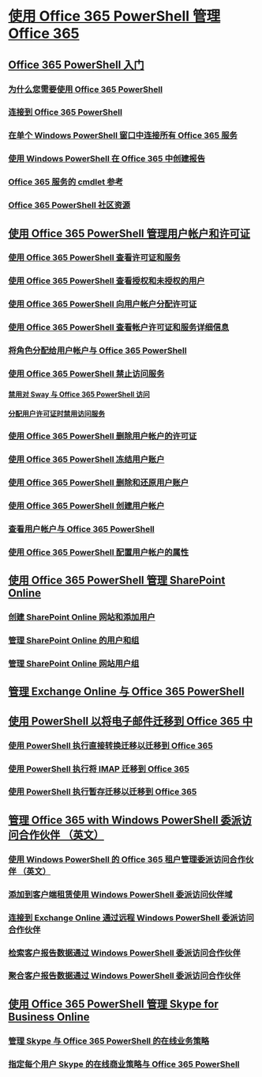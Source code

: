 
# [使用 Office 365 PowerShell 管理 Office 365](manage-office-365-with-office-365-powershell.md)
## [Office 365 PowerShell 入门](getting-started-with-office-365-powershell.md)
### [为什么您需要使用 Office 365 PowerShell](why-you-need-to-use-office-365-powershell.md)
### [连接到 Office 365 PowerShell](connect-to-office-365-powershell.md)
### [在单个 Windows PowerShell 窗口中连接所有 Office 365 服务](connect-to-all-office-365-services-in-a-single-windows-powershell-window.md)
### [使用 Windows PowerShell 在 Office 365 中创建报告](use-windows-powershell-to-create-reports-in-office-365.md)
### [Office 365 服务的 cmdlet 参考](cmdlet-references-for-office-365-services.md)
### [Office 365 PowerShell 社区资源](office-365-powershell-community-resources.md)
## [使用 Office 365 PowerShell 管理用户帐户和许可证](manage-user-accounts-and-licenses-with-office-365-powershell.md)
### [使用 Office 365 PowerShell 查看许可证和服务](view-licenses-and-services-with-office-365-powershell.md)
### [使用 Office 365 PowerShell 查看授权和未授权的用户](view-licensed-and-unlicensed-users-with-office-365-powershell.md)
### [使用 Office 365 PowerShell 向用户帐户分配许可证](assign-licenses-to-user-accounts-with-office-365-powershell.md)
### [使用 Office 365 PowerShell 查看帐户许可证和服务详细信息](view-account-license-and-service-details-with-office-365-powershell.md)
### [将角色分配给用户帐户与 Office 365 PowerShell](assign-roles-to-user-accounts-with-office-365-powershell.md)
### [使用 Office 365 PowerShell 禁止访问服务](disable-access-to-services-with-office-365-powershell.md)
#### [禁用对 Sway 与 Office 365 PowerShell 访问](disable-access-to-sway-with-office-365-powershell.md)
#### [分配用户许可证时禁用访问服务](disable-access-to-services-while-assigning-user-licenses.md)
### [使用 Office 365 PowerShell 删除用户帐户的许可证](remove-licenses-from-user-accounts-with-office-365-powershell.md)
### [使用 Office 365 PowerShell 冻结用户账户](block-user-accounts-with-office-365-powershell.md)
### [使用 Office 365 PowerShell 删除和还原用户账户](delete-and-restore-user-accounts-with-office-365-powershell.md)
### [使用 Office 365 PowerShell 创建用户帐户](create-user-accounts-with-office-365-powershell.md)
### [查看用户帐户与 Office 365 PowerShell](view-user-accounts-with-office-365-powershell.md)
### [使用 Office 365 PowerShell 配置用户帐户的属性](configure-user-account-properties-with-office-365-powershell.md)
## [使用 Office 365 PowerShell 管理 SharePoint Online](manage-sharepoint-online-with-office-365-powershell.md)
### [创建 SharePoint Online 网站和添加用户](create-sharepoint-sites-and-add-users-with-powershell.md)
### [管理 SharePoint Online 的用户和组](manage-sharepoint-users-and-groups-with-powershell.md)
### [管理 SharePoint Online 网站用户组](manage-sharepoint-site-groups-with-powershell.md)
## [管理 Exchange Online 与 Office 365 PowerShell](manage-exchange-online-with-office-365-powershell.md)
## [使用 PowerShell 以将电子邮件迁移到 Office 365 中](use-powershell-for-email-migration-to-office-365.md)
### [使用 PowerShell 执行直接转换迁移以迁移到 Office 365](use-powershell-to-perform-a-cutover-migration-to-office-365.md)
### [使用 PowerShell 执行将 IMAP 迁移到 Office 365](use-powershell-to-perform-an-imap-migration-to-office-365.md)
### [使用 PowerShell 执行暂存迁移以迁移到 Office 365](use-powershell-to-perform-a-staged-migration-to-office-365.md)
## [管理 Office 365 with Windows PowerShell 委派访问合作伙伴 （英文）](manage-office-365-with-windows-powershell-for-delegated-access-permissions-dap-p.md)
### [使用 Windows PowerShell 的 Office 365 租户管理委派访问合作伙伴 （英文）](manage-office-365-tenants-with-windows-powershell-for-delegated-access-permissio.md)
### [添加到客户端租赁使用 Windows PowerShell 委派访问伙伴域](add-a-domain-to-a-client-tenancy-with-windows-powershell-for-delegated-access-pe.md)
### [连接到 Exchange Online 通过远程 Windows PowerShell 委派访问合作伙伴](connect-to-exchange-online-tenants-with-remote-windows-powershell-for-delegated.md)
### [检索客户报告数据通过 Windows PowerShell 委派访问合作伙伴](retrieve-customer-tenant-reporting-data-with-windows-powershell-for-delegated-ac.md)
### [聚合客户报告数据通过 Windows PowerShell 委派访问合作伙伴](aggregate-customer-reporting-data-via-windows-powershell-for-delegated-access-pe.md)
## [使用 Office 365 PowerShell 管理 Skype for Business Online](manage-skype-for-business-online-with-office-365-powershell.md)
### [管理 Skype 与 Office 365 PowerShell 的在线业务策略](manage-skype-for-business-online-policies-with-office-365-powershell.md)
### [指定每个用户 Skype 的在线商业策略与 Office 365 PowerShell](assign-per-user-skype-for-business-online-policies-with-office-365-powershell.md)

